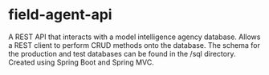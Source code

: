 ﻿# field-agent-api
 
 A REST API that interacts with a model intelligence agency database. Allows a REST client to perform CRUD methods onto the database. The schema for the production and test databases can be found in the /sql directory. Created using Spring Boot and Spring MVC.
